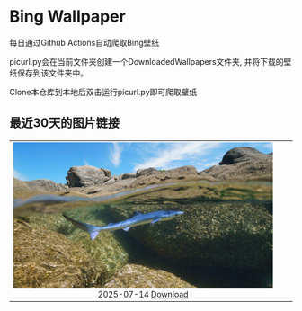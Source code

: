 # Bing Wallpaper


每日通过Github Actions自动爬取Bing壁纸

picurl.py会在当前文件夹创建一个DownloadedWallpapers文件夹,
并将下载的壁纸保存到该文件夹中。

Clone本仓库到本地后双击运行picurl.py即可爬取壁纸



## 最近30天的图片链接


|      |      |      |
| :----: | :----: | :----: |
|![](./DownloadedWallpapers/2025-07-14.jpg)2025-07-14 [Download](./DownloadedWallpapers/2025-07-14.jpg)|

